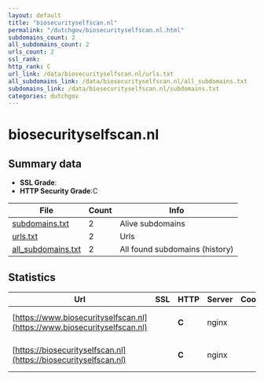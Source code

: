 ```yaml
---
layout: default
title: "biosecurityselfscan.nl"
permalink: "/dutchgov/biosecurityselfscan.nl.html"
subdomains_count: 2
all_subdomains_count: 2
urls_count: 2
ssl_rank: 
http_rank: C
url_link: /data/biosecurityselfscan.nl/urls.txt
all_subdomains_link: /data/biosecurityselfscan.nl/all_subdomains.txt
subdomains_link: /data/biosecurityselfscan.nl/subdomains.txt
categories: dutchgov
---
```



# biosecurityselfscan.nl
## Summary data


 - **SSL Grade**:
 - **HTTP Security Grade**:C


| File       | Count | Info |
|------------|-------|------|
|[subdomains.txt](/data/biosecurityselfscan.nl/subdomains.txt)|2|Alive subdomains|
|[urls.txt](/data/biosecurityselfscan.nl/urls.txt)|2|Urls|
|[all_subdomains.txt](/data/biosecurityselfscan.nl/all_subdomains.txt)|2|All found subdomains (history)|


## Statistics


| Url | SSL | HTTP | Server | Cookie | HSTS | CORS | CTO | CSP | XFO | XXP | RP |FP| Tech |Title |
|--------|-------|-------|------|------|------|------|------|------|------|------|------|------|------|------|
|[https://www.biosecurityselfscan.nl](https://www.biosecurityselfscan.nl)| | **C**|nginx| |:white_check_mark: | | | | | | :white_check_mark: | |HSTS Nginx|301 Moved Perman...|
|[https://biosecurityselfscan.nl](https://biosecurityselfscan.nl)| | **C**|nginx| |:white_check_mark: | | | | | | :white_check_mark: | |HSTS Nginx|301 Moved Perman...|

